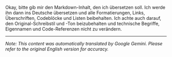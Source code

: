 Okay, bitte gib mir den Markdown-Inhalt, den ich übersetzen soll. Ich werde ihn dann ins Deutsche übersetzen und alle Formatierungen, Links, Überschriften, Codeblöcke und Listen beibehalten. Ich achte auch darauf, den Original-Schreibstil und -Ton beizubehalten und technische Begriffe, Eigennamen und Code-Referenzen nicht zu verändern.


---
_Note: This content was automatically translated by Google Gemini. Please refer to the original English version for accuracy._